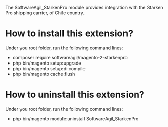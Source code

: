 The SoftwareAgil_StarkenPro module provides integration with the Starken Pro shipping carrier, of Chile country.

# How to install this extension?
Under you root folder, run the following command lines:

- composer require softwareagil/magento-2-starkenpro
- php bin/magento setup:upgrade
- php bin/magento setup:di:compile
- php bin/magento cache:flush

# How to uninstall this extension?
Under you root folder, run the following command lines:

- php bin/magento module:uninstall SoftwareAgil_StarkenPro